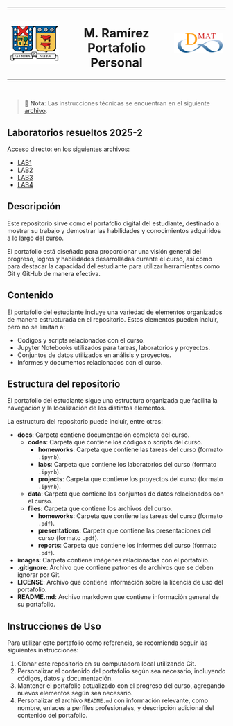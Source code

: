 <table width="100%">
  <tr>
    <td align="left" width="25%">
      <img src="./images/utfsm.png" alt="UM" width="150">
    </td>
    <td align="center" width="50%">
      <h1> M. Ramírez </br> Portafolio Personal
</h1>
    </td>
    <td align="right" width="25%">
      <img src="./images/dmat.png" alt="Facultad" width="150">
    </td>
  </tr>
</table>

</br>


> 🔑 **Nota**: Las instrucciones técnicas se encuentran en el siguiente [archivo](docs/setup.md).

## Laboratorios resueltos 2025-2

Acceso directo: en los siguientes archivos:

- [LAB1](docs/codes/labs/lab_01_resolución.ipynb)
- [LAB2](docs/codes/labs/lab_02_resolución.ipynb)
- [LAB3](docs/codes/labs/lab_03_resolucion.ipynb)
- [LAB4](docs/codes/labs/lab_04_resolucion.ipynb)

## Descripción

Este repositorio sirve como el portafolio digital del estudiante, destinado a mostrar 
su trabajo y demostrar las habilidades y conocimientos adquiridos a lo largo del curso. 

El portafolio está diseñado para proporcionar una visión general del progreso, logros 
y habilidades desarrolladas durante el curso, así como para destacar la capacidad del estudiante
para utilizar herramientas como Git y GitHub de manera efectiva.

## Contenido

El portafolio del estudiante incluye una variedad de elementos organizados 
de manera estructurada en el repositorio. Estos elementos pueden incluir, pero no se limitan a:

- Códigos y scripts relacionados con el curso.
- Jupyter Notebooks utilizados para tareas, laboratorios y proyectos.
- Conjuntos de datos utilizados en análisis y proyectos.
- Informes y documentos relacionados con el curso.

## Estructura del repositorio

El portafolio del estudiante sigue una estructura
organizada que facilita la navegación y la localización 
de los distintos elementos. 

La estructura del repositorio puede incluir, entre otras:

- **docs**: Carpeta contiene documentación completa del curso.
  - **codes**: Carpeta que contiene los códigos o scripts del curso.
    - **homeworks**: Carpeta que contiene las tareas del curso  (formato `.ipynb`).
    - **labs**: Carpeta que contiene los laboratorios del curso (formato `.ipynb`).
    - **projects**: Carpeta que contiene los proyectos del curso (formato `.ipynb`).
  - **data**: Carpeta que contiene los conjuntos de datos relacionados con el curso.
  - **files**: Carpeta que contiene los archivos del curso.
    - **homeworks**: Carpeta que contiene las tareas del curso (formato `.pdf`).
    - **presentations**: Carpeta que contiene las presentaciones del curso (formato `.pdf`).
    - **reports**: Carpeta que contiene los informes del curso (formato `.pdf`).
- **images**: Carpeta contiene imágenes relacionadas con el portafolio.
- **.gitignore**: Archivo que contiene patrones de archivos que se deben ignorar por Git.
- **LICENSE**: Archivo que contiene información sobre la licencia de uso del portafolio.
- **README.md**: Archivo markdown que contiene información general de su portafolio.

## Instrucciones de Uso

Para utilizar este portafolio como referencia,
se recomienda seguir las siguientes instrucciones:

1. Clonar este repositorio en su computadora local utilizando Git.
2. Personalizar el contenido del portafolio según sea necesario, incluyendo códigos, datos y documentación.
3. Mantener el portafolio actualizado con el progreso del curso, agregando nuevos elementos según sea necesario.
4. Personalizar el archivo `README.md` con información relevante, como nombre, enlaces a perfiles profesionales, y descripción adicional del contenido del portafolio.
